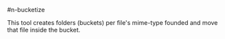 #n-bucketize

This tool creates folders (buckets) per file's mime-type founded and move that file inside the bucket.
